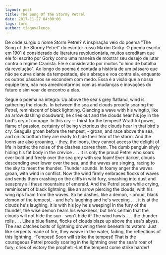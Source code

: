 ```yaml
---
layout: post
title: The Song Of The Stormy Petrel
date: 2017-11-27 04:00:00
tags: lore
author: tiagovalenca
---
```




De onde surgiu o nome Storm Petrel? A inspiração veio do poema "The Song of the Stormy Petrel" do escritor russo Maxim Gorky. O poema escrito em 1901 é considerado de literatura revolucionária, muitos acreditam que ele foi escrito por Gorky como uma maneira de mostrar seu desejo de lutar contra o regime Czarista. Ele é considerado por muitos "o hino de batalha da revolução". Ao longo do poema é contada a história de um pássaro que não se curva diante da tempestade, ele a abraça e voa contra ela, enquanto os outros pássaros se escondem com medo. Essa é a visão que a nossa equipe tem, não nos amedrontarmos com as mudanças e inovações do futuro e sim voar de encontro a elas.

Segue o poema na integra:
  Up above the sea's grey flatland, wind is gathering the clouds. In between the sea and clouds proudly soaring the Petrel, reminiscent of black lightning.
  Glancing a wave with his wingtip, like an arrow dashing cloudward, he cries out and the clouds hear his joy in the bird's cry of courage.
  In this cry -- thirst for the tempest! Wrathful power, flame of passion, certainty of being victorious the clouds hear in that bird's cry.
  Seagulls groan before the tempest, - groan, and race above the sea, and on its bottom they are ready to hide their fear of the storm.
  And the loons are also groaning, - they, the loons, they cannot access the delight of life in battle: the noise of the clashes scares them.
  The dumb penguin shyly hiding his fat body in the crevice . . . It is only the proud Petrel who soars ever bold and freely over the sea grey with sea foam!
  Ever darker, clouds descending ever lower over the sea, and the waves are singing, racing to the sky to meet the thunder.
  Thunder sounds. In foamy anger the waves groan, with wind in conflict. Now the wind firmly embraces flocks of waves and sends them crashing on the cliffs in wild fury, smashing into dust and seaspray all these mountains of emerald.
  And the Petrel soars while crying, reminiscent of black lightning, like an arrow piercing the clouds, with his wing rips foam from the waves.
  So he dashes, like a demon, - proud, black demon of the tempest, - and he's laughing and he's weeping . . . it is at the clouds he's laughing, it is with his joy he's weeping!
  In the fury of the thunder, the wise demon hears his weakness, but he's certain that the clouds will not hide the sun - won't hide it!
  The wind howls . . . the thunder rolls . . .
  Like a blue flame, flocks of clouds blaze up above the sea's abyss. The sea catches bolts of lightning drowning them beneath its waters. Just like serpents made of fire, they weave in the water, fading, the reflections of this lightning.
  -Tempest! Soon will strike the tempest!
  That is the courageous Petrel proudly soaring in the lightning over the sea's roar of fury; cries of victory the prophet:
  -Let the tempest come strike harder!
